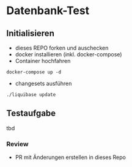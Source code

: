 # Datenbank-Test

## Initialisieren

- dieses REPO forken und auschecken
- docker installieren (inkl. docker-compose)
- Container hochfahren

````shell
docker-compose up -d
````

- changesets ausführen

```shell
./liquibase update
```

## Testaufgabe
tbd

### Review

- PR mit Änderungen erstellen in dieses Repo
